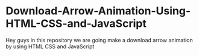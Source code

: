# Download-Arrow-Animation-Using-HTML-CSS-and-JavaScript
Hey guys in this repository we are going make a download arrow animation by using HTML CSS and JavaScript
